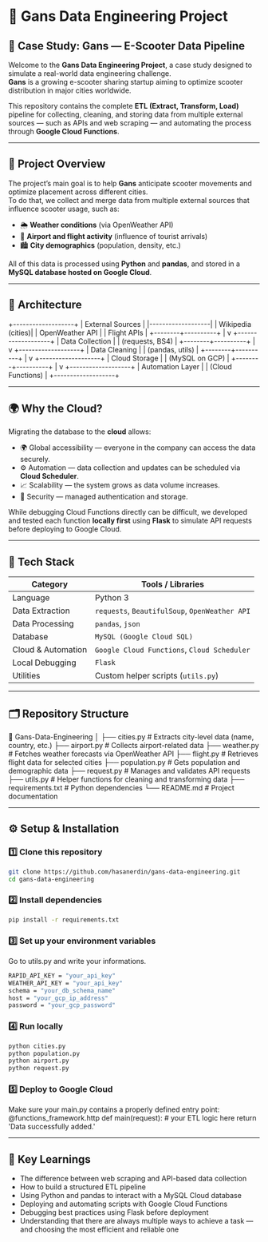 # 🛴 Gans Data Engineering Project

## 💼 Case Study: Gans — E-Scooter Data Pipeline

Welcome to the **Gans Data Engineering Project**, a case study designed to simulate a real-world data engineering challenge.  
**Gans** is a growing e-scooter sharing startup aiming to optimize scooter distribution in major cities worldwide.  

This repository contains the complete **ETL (Extract, Transform, Load)** pipeline for collecting, cleaning, and storing data from multiple external sources — such as APIs and web scraping — and automating the process through **Google Cloud Functions**.

---

## 🚀 Project Overview

The project’s main goal is to help **Gans** anticipate scooter movements and optimize placement across different cities.  
To do that, we collect and merge data from multiple external sources that influence scooter usage, such as:

- 🌦 **Weather conditions** (via OpenWeather API)  
- 🛫 **Airport and flight activity** (influence of tourist arrivals)  
- 🏙 **City demographics** (population, density, etc.)  

All of this data is processed using **Python** and **pandas**, and stored in a **MySQL database hosted on Google Cloud**.

---

## 🧩 Architecture

+-------------------+
|  External Sources |
|-------------------|
| Wikipedia (cities)|
| OpenWeather API   |
| Flight APIs       |
+--------+----------+
         |
         v
+-------------------+
|  Data Collection  |
| (requests, BS4)   |
+--------+----------+
         |
         v
+-------------------+
|   Data Cleaning   |
| (pandas, utils)   |
+--------+----------+
         |
         v
+-------------------+
|  Cloud Storage    |
|  (MySQL on GCP)   |
+--------+----------+
         |
         v
+-------------------+
|  Automation Layer |
| (Cloud Functions) |
+-------------------+

---

## 🌍 Why the Cloud?

Migrating the database to the **cloud** allows:

- 🌍 Global accessibility — everyone in the company can access the data securely.  
- ⚙️ Automation — data collection and updates can be scheduled via **Cloud Scheduler**.  
- 📈 Scalability — the system grows as data volume increases.  
- 🔐 Security — managed authentication and storage.  

While debugging Cloud Functions directly can be difficult, we developed and tested each function **locally first** using **Flask** to simulate API requests before deploying to Google Cloud.

---

## 🧰 Tech Stack

| Category | Tools / Libraries |
|-----------|-------------------|
| Language | Python 3 |
| Data Extraction | `requests`, `BeautifulSoup`, `OpenWeather API` |
| Data Processing | `pandas`, `json` |
| Database | `MySQL (Google Cloud SQL)` |
| Cloud & Automation | `Google Cloud Functions`, `Cloud Scheduler` |
| Local Debugging | `Flask` |
| Utilities | Custom helper scripts (`utils.py`) |

---

## 🗂️ Repository Structure

📁 Gans-Data-Engineering
│
├── cities.py          # Extracts city-level data (name, country, etc.)
├── airport.py         # Collects airport-related data
├── weather.py         # Fetches weather forecasts via OpenWeather API
├── flight.py          # Retrieves flight data for selected cities
├── population.py      # Gets population and demographic data
├── request.py         # Manages and validates API requests
├── utils.py           # Helper functions for cleaning and transforming data
├── requirements.txt   # Python dependencies
└── README.md          # Project documentation

---

## ⚙️ Setup & Installation

### 1️⃣ Clone this repository
```bash
git clone https://github.com/hasanerdin/gans-data-engineering.git
cd gans-data-engineering
```

### 2️⃣ Install dependencies
```bash
pip install -r requirements.txt
```

### 3️⃣ Set up your environment variables
Go to utils.py and write your informations.
```bash
RAPID_API_KEY = "your_api_key"
WEATHER_API_KEY = "your_api_key"
schema = "your_db_schema_name"
host = "your_gcp_ip_address"
password = "your_gcp_password"
```

### 4️⃣ Run locally
```python
python cities.py
python population.py
python airport.py
python request.py
```

### 5️⃣ Deploy to Google Cloud
Make sure your main.py contains a properly defined entry point:
@functions_framework.http
def main(request):
    # your ETL logic here
    return 'Data successfully added.'

---

## 🧩 Key Learnings
- The difference between web scraping and API-based data collection
- How to build a structured ETL pipeline
- Using Python and pandas to interact with a MySQL Cloud database
- Deploying and automating scripts with Google Cloud Functions
- Debugging best practices using Flask before deployment
- Understanding that there are always multiple ways to achieve a task — and choosing the most efficient and reliable one

